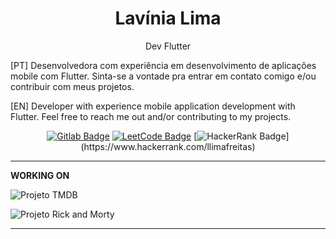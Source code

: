 <h1 align="center">Lavínia Lima</h1>
<div align="center">
Dev Flutter
</div>


[PT] Desenvolvedora com experiência em desenvolvimento de aplicações mobile com Flutter. Sinta-se a vontade pra entrar em contato comigo e/ou contribuir com meus projetos.

[EN] Developer with experience mobile application development with Flutter. Feel free to reach me out and/or contributing to my projects.

<div align="center">


[![Gitlab Badge](https://img.shields.io/badge/-Gitlab-F6C600?style=flat-square&logo=Gitlab&logoColor=white&link=https://gitlab.com/lavfreits)](https://gitlab.com/lavfreits)
[![LeetCode Badge](https://img.shields.io/badge/-LeetCode-F6C600?style=flat-square&logo=LeetCode&logoColor=white&link=https://leetcode.com/lavfreits/)](https://leetcode.com/lavfreits/)
[![HackerRank Badge](https://img.shields.io/badge/-HackerRank-black?style=flat-square&logo=HackerRank&logoColor=white&link=(https://www.hackerrank.com/llimafreitas))](https://www.hackerrank.com/llimafreitas)
<!-- [![Dev.to](https://img.shields.io/badge/-Dev.to-black?style=flat-square&logo=DevTo&logoColor=white&link=https://dev.to/lavfreits)](https://dev.to/lavfreits) -->


    
 </div>

----
 
 <div align="left">
 
 

 **WORKING ON**
 
![Projeto TMDB](https://github.com/lavfreits/tmdb_movies)

![Projeto Rick and Morty](https://github.com/lavfreits/rick_morty_app)

---
    
